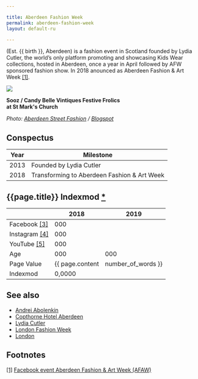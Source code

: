 ```yaml
---

title: Aberdeen Fashion Week
permalink: aberdeen-fashion-week
layout: default-ru

---
```



(Est. {{ birth }}, Aberdeen) is a fashion event in Scotland founded by Lydia Cutler, the world’s only platform promoting and showcasing Kids Wear collections, hosted in Aberdeen, once a year in April followed by AFW sponsored fashion show. In 2018 anounced as Aberdeen Fashion & Art Week <span id="a1">[\[1\]](#f1)</span>.

![](/encyclopedia/images/afw-sooz.jpg)

**Sooz / Candy Belle Vintiques Festive Frolics <br> at St Mark's Church**

*Photo: [Aberdeen Street Fashion](aberdeen-street-fashion.md) / [Blogspot](blogspot.md)*

## Conspectus

|Year|Milestone|
|-|-|
|2013|Founded by Lydia Cutler|
|2018|Transforming to Aberdeen Fashion & Art Week|


## {{page.title}} Indexmod [*](indexmod)

||2018|2019|
|-|-|-|
|Facebook <span id="a3">[\[3\]](#f3)</span>|000||
|Instagram <span id="a4">[\[4\]](#f4)</span>|000||
|YouTube <span id="a5">[\[5\]](#f5)</span>|000||
|Age|000|000|
|Page Value|{{ page.content | number_of_words }}||
|Indexmod|0,0000||


## See also

+ [Andrei Abolenkin](abolenkin-andrei)
+ [Copthorne Hotel Aberdeen](copthorne-hotel-aberdeen)
+ [Lydia Cutler](lydia-cutler)
+ [London Fashion Week](london-fashion-week)
+ [London](london)

## Footnotes

[[1]](#a1) <span id="f1"></span> [Facebook event Aberdeen Fashion & Art Week (AFAW)](index)
